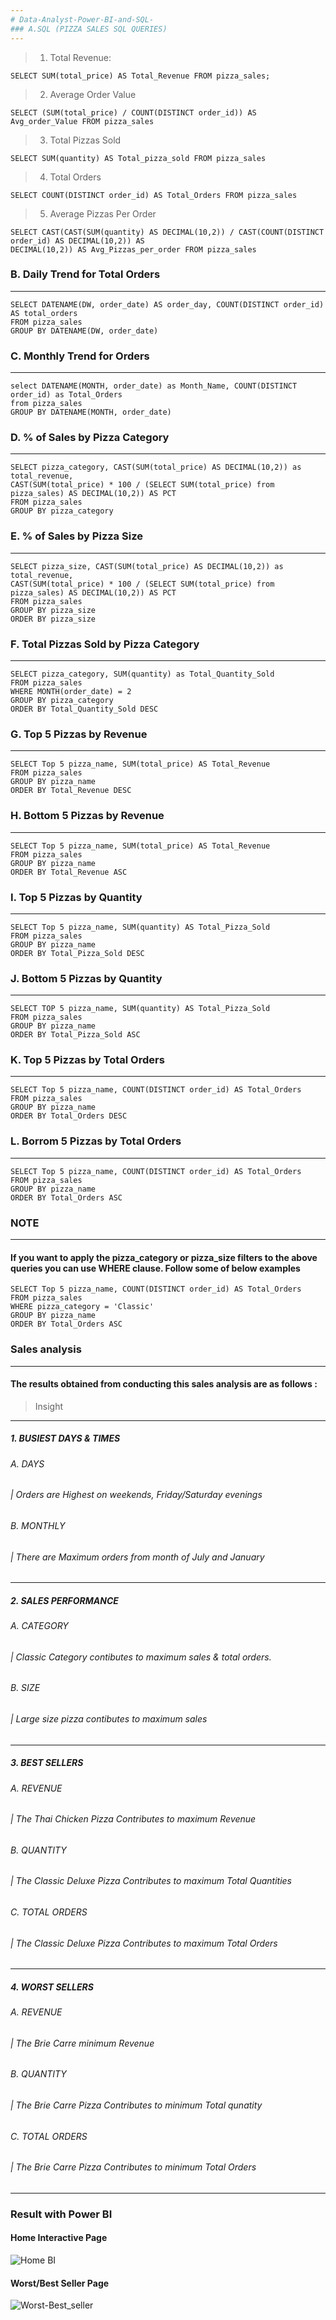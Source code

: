 ```yaml
---
# Data-Analyst-Power-BI-and-SQL-
### A.SQL (PIZZA SALES SQL QUERIES)
---
```

> 1. Total Revenue: 
```
SELECT SUM(total_price) AS Total_Revenue FROM pizza_sales;
```

> 2. Average Order Value
```
SELECT (SUM(total_price) / COUNT(DISTINCT order_id)) AS Avg_order_Value FROM pizza_sales
```

> 3. Total Pizzas Sold
```
SELECT SUM(quantity) AS Total_pizza_sold FROM pizza_sales
```

> 4. Total Orders
```
SELECT COUNT(DISTINCT order_id) AS Total_Orders FROM pizza_sales
```

> 5. Average Pizzas Per Order
```
SELECT CAST(CAST(SUM(quantity) AS DECIMAL(10,2)) / CAST(COUNT(DISTINCT order_id) AS DECIMAL(10,2)) AS
DECIMAL(10,2)) AS Avg_Pizzas_per_order FROM pizza_sales
```


### B. Daily Trend for Total Orders
---
```
SELECT DATENAME(DW, order_date) AS order_day, COUNT(DISTINCT order_id) AS total_orders 
FROM pizza_sales
GROUP BY DATENAME(DW, order_date)
```

### C. Monthly Trend for Orders
---
```
select DATENAME(MONTH, order_date) as Month_Name, COUNT(DISTINCT order_id) as Total_Orders
from pizza_sales
GROUP BY DATENAME(MONTH, order_date)
```

### D. % of Sales by Pizza Category
---
```
SELECT pizza_category, CAST(SUM(total_price) AS DECIMAL(10,2)) as total_revenue,
CAST(SUM(total_price) * 100 / (SELECT SUM(total_price) from pizza_sales) AS DECIMAL(10,2)) AS PCT
FROM pizza_sales
GROUP BY pizza_category
```

### E. % of Sales by Pizza Size
---
```
SELECT pizza_size, CAST(SUM(total_price) AS DECIMAL(10,2)) as total_revenue,
CAST(SUM(total_price) * 100 / (SELECT SUM(total_price) from pizza_sales) AS DECIMAL(10,2)) AS PCT
FROM pizza_sales
GROUP BY pizza_size
ORDER BY pizza_size
```

### F. Total Pizzas Sold by Pizza Category
---
```
SELECT pizza_category, SUM(quantity) as Total_Quantity_Sold
FROM pizza_sales
WHERE MONTH(order_date) = 2
GROUP BY pizza_category
ORDER BY Total_Quantity_Sold DESC
```

### G. Top 5 Pizzas by Revenue
---
```
SELECT Top 5 pizza_name, SUM(total_price) AS Total_Revenue
FROM pizza_sales
GROUP BY pizza_name
ORDER BY Total_Revenue DESC
```

### H. Bottom 5 Pizzas by Revenue
---
```
SELECT Top 5 pizza_name, SUM(total_price) AS Total_Revenue
FROM pizza_sales
GROUP BY pizza_name
ORDER BY Total_Revenue ASC
```

### I. Top 5 Pizzas by Quantity
---
```
SELECT Top 5 pizza_name, SUM(quantity) AS Total_Pizza_Sold
FROM pizza_sales
GROUP BY pizza_name
ORDER BY Total_Pizza_Sold DESC
```

### J. Bottom 5 Pizzas by Quantity
---
```
SELECT TOP 5 pizza_name, SUM(quantity) AS Total_Pizza_Sold
FROM pizza_sales
GROUP BY pizza_name
ORDER BY Total_Pizza_Sold ASC
```

### K. Top 5 Pizzas by Total Orders
---
```
SELECT Top 5 pizza_name, COUNT(DISTINCT order_id) AS Total_Orders
FROM pizza_sales
GROUP BY pizza_name
ORDER BY Total_Orders DESC
```

### L. Borrom 5 Pizzas by Total Orders 
---
```
SELECT Top 5 pizza_name, COUNT(DISTINCT order_id) AS Total_Orders
FROM pizza_sales
GROUP BY pizza_name
ORDER BY Total_Orders ASC
```

### NOTE
---
#### If you want to apply the pizza_category or pizza_size filters to the above queries you can use WHERE clause. Follow some of below examples
```
SELECT Top 5 pizza_name, COUNT(DISTINCT order_id) AS Total_Orders
FROM pizza_sales
WHERE pizza_category = 'Classic'
GROUP BY pizza_name
ORDER BY Total_Orders ASC
```

### Sales analysis
---
#### The results obtained from conducting this sales analysis are as follows :
> Insight
---
##### 1. BUSIEST DAYS & TIMES
###### A. DAYS
###### | Orders are Highest on weekends, Friday/Saturday evenings
###### B. MONTHLY
###### | There are Maximum orders from month of July and January
---
##### 2. SALES PERFORMANCE
###### A. CATEGORY
###### | Classic Category contibutes to maximum sales & total orders.
###### B. SIZE
###### | Large size pizza contibutes to maximum sales
---
##### 3. BEST SELLERS
###### A. REVENUE
###### | The Thai Chicken Pizza Contributes to maximum Revenue
###### B. QUANTITY
###### | The Classic Deluxe Pizza Contributes to maximum Total Quantities
###### C. TOTAL ORDERS
###### | The Classic Deluxe Pizza Contributes to maximum Total Orders
---
##### 4. WORST SELLERS
###### A. REVENUE
###### | The Brie Carre minimum Revenue
###### B. QUANTITY
###### | The Brie Carre Pizza Contributes to minimum Total qunatity
###### C. TOTAL ORDERS
###### | The Brie Carre Pizza Contributes to minimum Total Orders
---

### Result with Power BI
#### Home Interactive Page
![Home BI](https://github.com/indrabayusegara/Data-Analyst-Power-BI-and-SQL-/assets/75928437/e7661974-b8ff-4217-bf3d-8fe8f65ea512)

#### Worst/Best Seller Page
![Worst-Best_seller](https://github.com/indrabayusegara/Data-Analyst-Power-BI-and-SQL-/assets/75928437/bd94a572-a42b-4051-a45a-1c4e82e7f788)
